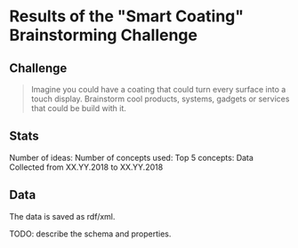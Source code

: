 # Results of the "Smart Coating" Brainstorming Challenge
## Challenge
> Imagine you could have a coating that could turn every surface into a touch display. Brainstorm cool products, systems, gadgets or services that could be build with it.

## Stats
Number of ideas:
Number of concepts used:
Top 5 concepts:
Data Collected from XX.YY.2018 to XX.YY.2018

## Data
The data is saved as rdf/xml.

TODO: describe the schema and properties.
